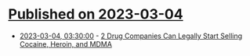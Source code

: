 # [Published on 2023-03-04](index.md)

* [2023-03-04, 03:30:00](https://science.slashdot.org/story/23/03/04/0033219/2-drug-companies-can-legally-start-selling-cocaine-heroin-and-mdma?utm_source=rss1.0mainlinkanon&utm_medium=feed) - [2 Drug Companies Can Legally Start Selling Cocaine, Heroin, and MDMA](https://science.slashdot.org/story/23/03/04/0033219/2-drug-companies-can-legally-start-selling-cocaine-heroin-and-mdma?utm_source=rss1.0mainlinkanon&utm_medium=feed)
